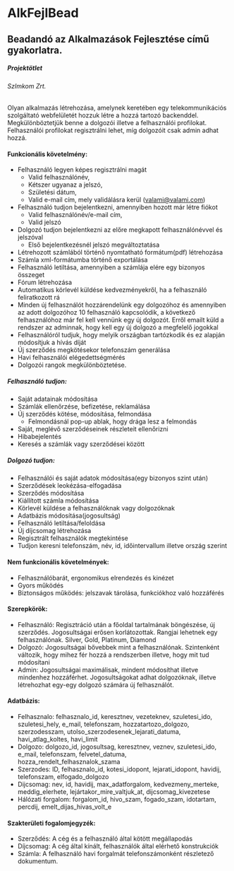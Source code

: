 # AlkFejlBead
## Beadandó az Alkalmazások Fejlesztése című gyakorlatra. 
##### Projektötlet

###### SzImkom Zrt.

Olyan alkalmazás létrehozása, amelynek keretében egy telekommunikációs szolgáltató webfelületét hozzuk létre a hozzá tartozó backenddel. Megkülönböztetjük benne a dolgozói illetve a felhasználói profilokat. Felhasználói profilokat regisztrálni lehet, míg dolgozóit csak admin adhat hozzá.

#### Funkcionális követelmény: 

- Felhasználó legyen képes regisztrálni magát
  - Valid felhasználónév,
  - Kétszer ugyanaz a jelszó,
  - Születési dátum,
  - Valid e-mail cím, mely validálásra kerül (valami@valami.com)
- Felhasználó tudjon bejelentkezni, amennyiben hozott már létre fiókot
  - Valid felhasználónév/e-mail cím,
  - Valid jelszó
- Dolgozó tudjon bejelentkezni az előre megkapott felhasználónévvel és jelszóval
  - Első bejelentkezésnél jelszó megváltoztatása
- Létrehozott számlából történő nyomtatható formátum(pdf) létrehozása
- Számla xml-formátumba történő exportálása
- Felhasználó letiltása, amennyiben a számlája elére egy bizonyos összeget
- Fórum létrehozása
- Automatikus körlevél küldése kedvezményekről, ha a felhasználó feliratkozott rá
- Minden új felhasználót hozzárendelünk egy dolgozóhoz és amennyiben az adott dolgozóhoz 10 felhasználó kapcsolódik, a következő     felhasználóhoz már fel kell vennünk egy új dolgozót. Erről emailt küld a rendszer az adminnak, hogy kell egy új dolgozó a megfelelő jogokkal
- Felhasználóról tudjuk, hogy melyik országban tartózkodik és ez alapján módosítjuk a hívás díját
- Új szerződés megkötésekor telefonszám generálása
- Havi felhasználói elégedettségmérés
- Dolgozói rangok megkülönböztetése.

##### Felhasználó tudjon:

- Saját adatainak módosítása
- Számlák ellenőrzése, befizetése, reklamálása
- Új szerződés kötése, módosítása, felmondása
  - Felmondásnál pop-up ablak, hogy drága lesz a felmondás
- Saját, meglévő szerződéseinek részleteit ellenőrizni 
- Hibabejelentés
- Keresés a számlák vagy szerződései között

##### Dolgozó tudjon: 

- Felhasználói és saját adatok módosítása(egy bizonyos szint után)
- Szerződések leokézása-elfogadása
- Szerződés módosítása
- Kiállított számla módosítása
- Körlevél küldése a felhasználóknak vagy dolgozóknak
- Adatbázis módosítása(jogosultság)
- Felhasználó letiltása/feloldása
- Új díjcsomag létrehozása
- Regisztrált felhasználók megtekintése
- Tudjon keresni telefonszám, név, id, időintervallum illetve ország szerint

#### Nem funkcionális követelmények:

- Felhasználóbarát, ergonomikus elrendezés és kinézet
- Gyors működés
- Biztonságos működés: jelszavak tárolása, funkciókhoz való hozzáférés

#### Szerepkörök:

- Felhasználó: Regisztráció után a főoldal tartalmának böngészése, új szerződés. Jogosultságai erősen korlátozottak. Rangjai lehetnek egy felhasználónak. Silver, Gold, Platinum, Diamond
- Dolgozó: Jogosultságai bővebbek mint a felhasználónak. Szintenként változik, hogy mihez fér hozzá a rendszerben illetve, hogy mit tud módosítani
- Admin: Jogosultságai maximálisak, mindent módosíthat illetve mindenhez hozzáférhet. Jogosultságokat adhat dolgozóknak, illetve létrehozhat egy-egy dolgozó számára új felhasználót. 

#### Adatbázis: 

- Felhasznalo: felhasznalo_id, keresztnev, vezeteknev, szuletesi_ido, szuletesi_hely, e_mail, telefonszam, hozzatartozo_dolgozo, szerzodesszam, utolso_szerzodesenek_lejarati_datuma, havi_atlag_koltes, havi_limit
- Dolgozo: dolgozo_id, jogosultsag, keresztnev, veznev, szuletesi_ido, e_mail, telefonszam, felvetel_datuma, hozza_rendelt_felhasznalok_szama
- Szerzodes: ID, felhasznalo_id, kotesi_idopont, lejarati_idopont, havidij, telefonszam, elfogado_dolgozo
- Dijcsomag: nev, id, havidij, max_adatforgalom, kedvezmeny_merteke, meddig_elerhete, lejártakor_mire_valtjuk_at, dijcsomag_kivezetese
- Hálózati forgalom: forgalom_id, hivo_szam, fogado_szam, idotartam, percdij, emelt_dijas_hivas_volt_e

#### Szakterületi fogalomjegyzék:

- Szerződés: A cég és a felhasználó által kötött megállapodás
- Díjcsomag: A cég által kínált, felhasználók által elérhető konstrukciók
- Számla: A felhasználó havi forgalmát telefonszámonként részletező dokumentum. 




